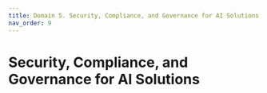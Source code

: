 ```yaml
---
title: Domain 5. Security, Compliance, and Governance for AI Solutions
nav_order: 9
---
```


# Security, Compliance, and Governance for AI Solutions
